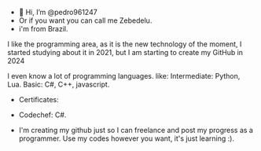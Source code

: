 - 👋 Hi, I’m @pedro961247
- Or if you want you can call me Zebedelu.
- i'm from Brazil.

I like the programming area, as it is the new technology of the moment,
I started studying about it in 2021, but I am starting to create my GitHub in 2024

I even know a lot of programming languages.
like:
  Intermediate: Python, Lua.
  Basic: C#, C++, javascript.

- Certificates:
-   Codechef: C#.

- I'm creating my github just so I can freelance and post my progress as a programmer.
Use my codes however you want, it's just learning :).
